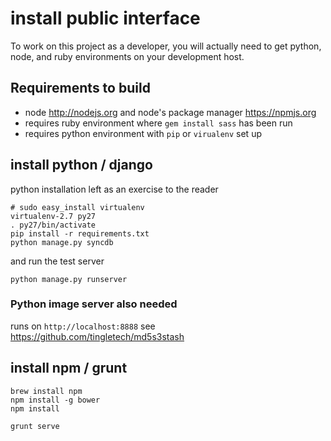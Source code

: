 # install public interface

To work on this project as a developer, you will actually need to
get python, node, and ruby environments on your development host.

## Requirements to build

 * node http://nodejs.org and node's package manager https://npmjs.org
 * requires ruby environment where `gem install sass` has been run
 * requires python environment with `pip` or `virualenv` set up

## install python / django

python installation left as an exercise to the reader

```
# sudo easy_install virtualenv
virtualenv-2.7 py27
. py27/bin/activate
pip install -r requirements.txt
python manage.py syncdb
```

and run the test server

```
python manage.py runserver
```

### Python image server also needed

runs on `http://localhost:8888` see https://github.com/tingletech/md5s3stash

## install npm / grunt

```
brew install npm
npm install -g bower
npm install
```

```
grunt serve
```

